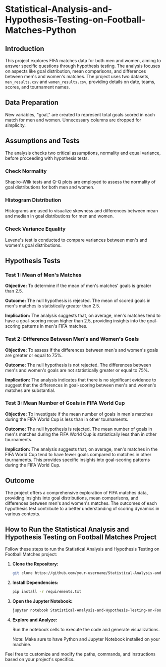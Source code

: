 # Statistical-Analysis-and-Hypothesis-Testing-on-Football-Matches-Python

## Introduction

This project explores FIFA matches data for both men and women, aiming to answer specific questions through hypothesis testing. The analysis focuses on aspects like goal distribution, mean comparisons, and differences between men's and women's matches. The project uses two datasets, `men_results.csv` and `women_results.csv`, providing details on date, teams, scores, and tournament names.

## Data Preparation

New variables, "goal," are created to represent total goals scored in each match for men and women. Unnecessary columns are dropped for simplicity.

## Assumptions and Tests

The analysis checks two critical assumptions, normality and equal variance, before proceeding with hypothesis tests.

### Check Normality

Shapiro-Wilk tests and Q-Q plots are employed to assess the normality of goal distributions for both men and women.

### Histogram Distribution

Histograms are used to visualize skewness and differences between mean and median in goal distributions for men and women.

### Check Variance Equality

Levene's test is conducted to compare variances between men's and women's goal distributions.

## Hypothesis Tests

### Test 1: Mean of Men's Matches

**Objective:** To determine if the mean of men's matches' goals is greater than 2.5.

**Outcome:** The null hypothesis is rejected. The mean of scored goals in men's matches is statistically greater than 2.5.

**Implication:** The analysis suggests that, on average, men's matches tend to have a goal-scoring mean higher than 2.5, providing insights into the goal-scoring patterns in men's FIFA matches.

### Test 2: Difference Between Men's and Women's Goals

**Objective:** To assess if the differences between men's and women's goals are greater or equal to 75%.

**Outcome:** The null hypothesis is not rejected. The differences between men's and women's goals are not statistically greater or equal to 75%.

**Implication:** The analysis indicates that there is no significant evidence to suggest that the differences in goal-scoring between men's and women's matches are substantial.

### Test 3: Mean Number of Goals in FIFA World Cup

**Objective:** To investigate if the mean number of goals in men's matches during the FIFA World Cup is less than in other tournaments.

**Outcome:** The null hypothesis is rejected. The mean number of goals in men's matches during the FIFA World Cup is statistically less than in other tournaments.

**Implication:** The analysis suggests that, on average, men's matches in the FIFA World Cup tend to have fewer goals compared to matches in other tournaments. This provides specific insights into goal-scoring patterns during the FIFA World Cup.

## Outcome

The project offers a comprehensive exploration of FIFA matches data, providing insights into goal distributions, mean comparisons, and differences between men's and women's matches. The outcomes of each hypothesis test contribute to a better understanding of scoring dynamics in various contexts.

## How to Run the Statistical Analysis and Hypothesis Testing on Football Matches Project

Follow these steps to run the Statistical Analysis and Hypothesis Testing on Football Matches project:

1. **Clone the Repository:**

    ```bash
    git clone https://github.com/your-username/Statistical-Analysis-and-Hypothesis-Testing-on-Football-Matches-Python.git
    ```

2. **Install Dependencies:**

    ```bash
    pip install -r requirements.txt
    ```

3. **Open the Jupyter Notebook:**

    ```bash
    jupyter notebook Statistical-Analysis-and-Hypothesis-Testing-on-Football-Matches-Python.ipynb
    ```

4. **Explore and Analyze:**

    Run the notebook cells to execute the code and generate visualizations.

    Note: Make sure to have Python and Jupyter Notebook installed on your machine.

Feel free to customize and modify the paths, commands, and instructions based on your project's specifics.


